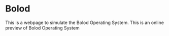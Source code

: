 # Bolod
This is a webpage to simulate the Bolod Operating System. This is an online preview of Bolod Operating System
